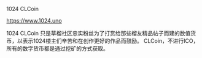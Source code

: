 ﻿1024 CLCoin

https://www.1024.uno

1024 CLCoin 只是草榴社区忠实粉丝为了打赏给那些榴友精品帖子而建的数值货币，以表示1024楼主们辛苦和在创作更好的作品而鼓励。
CLCoin，不进行ICO，所有的数字货币都是通过挖矿的方式获取。